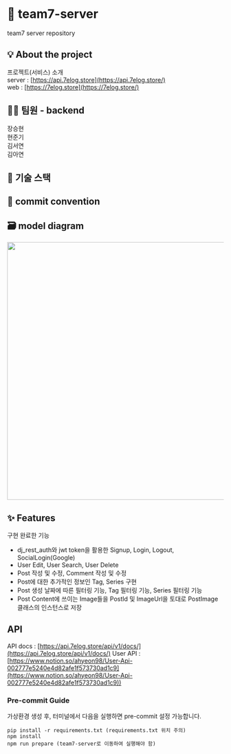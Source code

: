 # :waffle: team7-server
team7 server repository

## :bulb: About the project
프로젝트(서비스) 소개  
server : [https://api.7elog.store](https://api.7elog.store/)  
web : [https://7elog.store](https://7elog.store/)  

## :technologist: 팀원 - backend
장승현  
현준기  
김서연  
김아연  

## :wrench: 기술 스택


## :pencil: commit convention


## :card_file_box: model diagram
<img src="https://user-images.githubusercontent.com/110763772/216666595-22780410-827a-488d-8769-e18869608cbb.png" width="600" height="600"/>


## :sparkles: Features
구현 완료한 기능
- dj_rest_auth와 jwt token을 활용한 Signup, Login, Logout, SocialLogin(Google)
- User Edit, User Search, User Delete
- Post 작성 및 수정, Comment 작성 및 수정
- Post에 대한 추가적인 정보인 Tag, Series 구현
- Post 생성 날짜에 따른 필터링 기능, Tag 필터링 기능, Series 필터링 기능
- Post Content에 쓰이는 Image들을 PostId 및 ImageUrl을 토대로 PostImage 클래스의 인스턴스로 저장


## API
API docs : [https://api.7elog.store/api/v1/docs/](https://api.7elog.store/api/v1/docs/) 
User API : [https://www.notion.so/ahyeon98/User-Api-002777e5240e4d82afe1f573730ad1c9](https://www.notion.so/ahyeon98/User-Api-002777e5240e4d82afe1f573730ad1c9))


### Pre-commit Guide
가상환경 생성 후, 터미널에서 다음을 실행하면 pre-commit 설정 가능합니다.

    pip install -r requirements.txt (requirements.txt 위치 주의)
    npm install
    npm run prepare (team7-server로 이동하여 실행해야 함)




